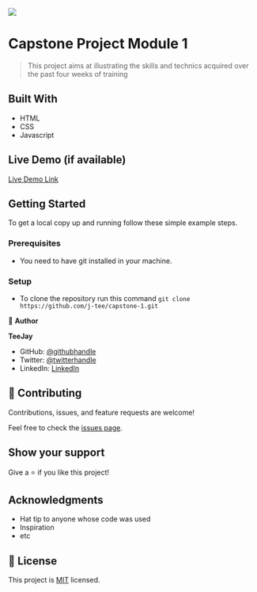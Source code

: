 ![](https://img.shields.io/badge/Microverse-blueviolet)

# Capstone Project Module 1

> This project aims at illustrating the skills and technics acquired over the past four weeks of training


## Built With

- HTML
- CSS
- Javascript

## Live Demo (if available)

[Live Demo Link](https://j-tee.github.io/capstone-1/)


## Getting Started

To get a local copy up and running follow these simple example steps.

### Prerequisites

- You need to have git installed in your machine.

### Setup
- To clone the repository run this command `git clone https://github.com/j-tee/capstone-1.git`


👤 **Author**

 **TeeJay**


- GitHub: [@githubhandle](https://github.com/i-tee)
- Twitter: [@twitterhandle](https://twitter.com/@JuliusTee)
- LinkedIn: [LinkedIn](https://linkedin.com/in/julius-tetteh-0121ab7b)

## 🤝 Contributing

Contributions, issues, and feature requests are welcome!

Feel free to check the [issues page](https://github.com/j-tee/capstone-1/issues).

## Show your support

Give a ⭐️ if you like this project!

## Acknowledgments

- Hat tip to anyone whose code was used
- Inspiration
- etc

## 📝 License

This project is [MIT](./LICENSE) licensed.

